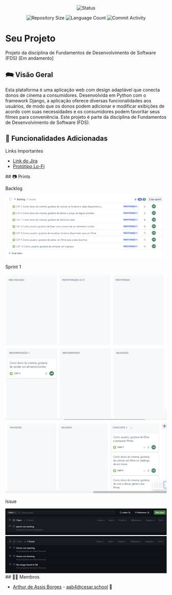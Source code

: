 <p align="center">
  <img
    src="https://img.shields.io/badge/Status-Em%20desenvolvimento-green?style=flat-square"
    alt="Status"
  />
</p>

<p align="center">
  <img
    src="https://img.shields.io/github/repo-size/Thomazrlima/Udemy_Courses?style=flat"
    alt="Repository Size"
  />
  <img
    src="https://img.shields.io/github/languages/count/Thomazrlima/Udemy_Courses?style=flat&logo=python"
    alt="Language Count"
  />
  <img
    src="https://img.shields.io/github/commit-activity/t/Thomazrlima/Udemy_Courses?style=flat&logo=github"
    alt="Commit Activity"
  />
</p>

# Seu Projeto 

Projeto da disciplina de Fundamentos de Desenvolvimento de Software (FDS) [Em andamento]

## 🗪 Visão Geral

Esta plataforma é uma aplicação web com design adaptável que conecta donos de cinema a consumidores. Desenvolvida em Python com o framework Django, a aplicação oferece diversas funcionalidades aos usuários, de modo que os donos podem adicionar e modificar exibições de acordo com suas necessidades e os consumidores podem favoritar seus filmes para conveniência. Este projeto é parte da disciplina de Fundamentos de Desenvolvimento de Software (FDS).

## 🔧 Funcionalidades Adicionadas


<p>Links Importantes</p>
<ul>
    <li>
    <a  href="https://cinema-fds.atlassian.net/jira/software/projects/CAP/boards/1"
      >Link do Jira</a
    >
  </li>
  <li>
    <a  href="https://www.figma.com/file/Ms5aUXSnImGqW7S97h7m92/Wireframe-Template-(Community)?type=design&node-id=0%3A1&mode=design&t=v2NZ8sR463NZwdIk-1"
      >Protótipo Lo-Fi</a
    >
  </li>
</ul>
## 📷 Prints
<p>Backlog</p>
<img src = midia/Backlog.png>
<p>Sprint 1</p>
<img src = midia/Sprint_1.png>
<img src = midia/Sprint_2.png>
<img src = midia/Sprint_3.png>

<p>Issue</p>
<img src = "midia/Open Issue.png">
<img src = "midia/Closed Issue.png">
## 👩‍💻 Membros

<ul>
  <li>
    <a href="https://github.com/borgearthur">Arthur de Assis Borges</a> - <a href ="mailto:aab4@cesar.school"> aab4@cesar.school</a> 📩
  </li>
</ul>
